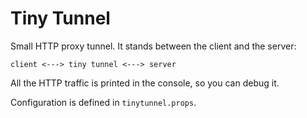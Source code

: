 # Tiny Tunnel

Small HTTP proxy tunnel. It stands between the client and the server:

    client <---> tiny tunnel <---> server

All the HTTP traffic is printed in the console, so you can debug it.

Configuration is defined in `tinytunnel.props`.